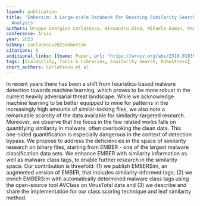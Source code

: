 ```yaml
---
layout: publication
title: 'Embersim: A Large-scale Databank For Boosting Similarity Search In Malware
  Analysis'
authors: Dragos Georgian Corlatescu, Alexandru Dinu, Mihaela Gaman, Paul Sumedrea
conference: Arxiv
year: 2023
bibkey: corlatescu2023embersim
citations: 0
additional_links: [{name: Paper, url: 'https://arxiv.org/abs/2310.01835'}]
tags: [Scalability, Tools & Libraries, Similarity Search, Robustness]
short_authors: Corlatescu et al.
---
```

In recent years there has been a shift from heuristics-based malware
detection towards machine learning, which proves to be more robust in the
current heavily adversarial threat landscape. While we acknowledge machine
learning to be better equipped to mine for patterns in the increasingly high
amounts of similar-looking files, we also note a remarkable scarcity of the
data available for similarity-targeted research. Moreover, we observe that the
focus in the few related works falls on quantifying similarity in malware,
often overlooking the clean data. This one-sided quantification is especially
dangerous in the context of detection bypass. We propose to address the
deficiencies in the space of similarity research on binary files, starting from
EMBER - one of the largest malware classification data sets. We enhance EMBER
with similarity information as well as malware class tags, to enable further
research in the similarity space. Our contribution is threefold: (1) we publish
EMBERSim, an augmented version of EMBER, that includes similarity-informed
tags; (2) we enrich EMBERSim with automatically determined malware class tags
using the open-source tool AVClass on VirusTotal data and (3) we describe and
share the implementation for our class scoring technique and leaf similarity
method.